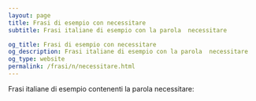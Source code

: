 ```yaml
---
layout: page
title: Frasi di esempio con necessitare 
subtitle: Frasi italiane di esempio con la parola  necessitare

og_title: Frasi di esempio con necessitare 
og_description: Frasi italiane di esempio con la parola  necessitare
og_type: website
permalink: /frasi/n/necessitare.html
---
```


Frasi italiane di esempio contenenti la parola necessitare:


